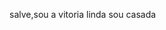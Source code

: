 salve,sou a vitoria linda
sou casada 

<!---
vitoriagtz/vitoriagtz is a ✨ special ✨ repository because its `README.md` (this file) appears on your GitHub profile.
You can click the Preview link to take a look at your changes.
--->
